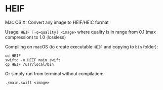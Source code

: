 # HEIF
Mac OS X: Convert any image to HEIF/HEIC format

Usage: ```HEIF [-q=quality] <image>```
where quality is in range from 0.1 (max compression) to 1.0 (lossless)

Compiling on macOS (to create executable `HEIF` and copying to `bin` folder):

	cd HEIF
	swiftc -o HEIF main.swift
	cp HEIF /usr/local/bin

Or simply run from terminal without compilation:

    ./main.swift <image>

